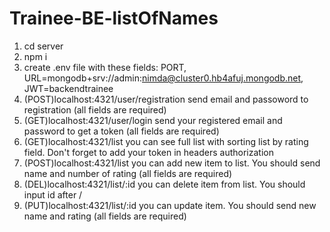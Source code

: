 # Trainee-BE-listOfNames

1. cd server
2. npm i
3. create .env file with these fields: PORT, URL=mongodb+srv://admin:nimda@cluster0.hb4afuj.mongodb.net, JWT=backendtrainee
4. (POST)localhost:4321/user/registration send email and passoword to registration (all fields are required)
5. (GET)localhost:4321/user/login send your registered email and password to get a token (all fields are required)
6. (GET)localhost:4321/list you can see full list with sorting list by rating field. Don't forget to add your token in headers authorization
7. (POST)localhost:4321/list you can add new item to list. You should send name and number of rating (all fields are required)
8. (DEL)localhost:4321/list/:id you can delete item from list. You should input id after /
9. (PUT)localhost:4321/list/:id you can update item. You should send new name and rating (all fields are required)

